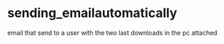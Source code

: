 # sending_emailautomatically
 email that send to a user with the two last downloads in the pc attached

